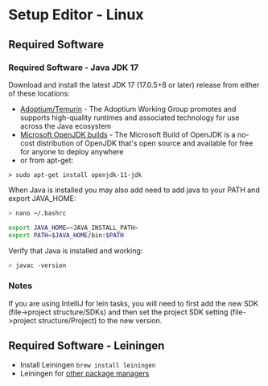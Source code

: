 # Setup Editor - Linux

## Required Software

### Required Software - Java JDK 17

Download and install the latest JDK 17 (17.0.5+8 or later) release from either of these locations:

* [Adoptium/Temurin](https://github.com/adoptium/temurin11-binaries/releases) - The Adoptium Working Group promotes and supports high-quality runtimes and associated technology for use across the Java ecosystem
* [Microsoft OpenJDK builds](https://docs.microsoft.com/en-us/java/openjdk/download#openjdk-11) - The Microsoft Build of OpenJDK is a no-cost distribution of OpenJDK that's open source and available for free for anyone to deploy anywhere
* or from apt-get:
```
> sudo apt-get install openjdk-11-jdk
```

When Java is installed you may also add need to add java to your PATH and export JAVA_HOME:

```sh
> nano ~/.bashrc

export JAVA_HOME=<JAVA_INSTALL_PATH>
export PATH=$JAVA_HOME/bin:$PATH
```

Verify that Java is installed and working:

```sh
> javac -version
```

### Notes

If you are using IntelliJ for lein tasks, you will need to first add the new SDK (file->project structure/SDKs)
and then set the project SDK setting (file->project structure/Project) to the new version.


## Required Software - Leiningen

* Install Leiningen `brew install leiningen`
* Leiningen for [other package managers](https://github.com/technomancy/leiningen/wiki/Packaging)
